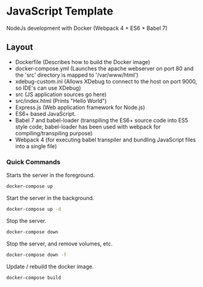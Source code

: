 
# JavaScript Template

NodeJs development with Docker (Webpack 4 + ES6 + Babel 7)

## Layout

* Dockerfile (Describes how to build the Docker image)
* docker-compose.yml (Launches the apache webserver on port 80 and the 'src' directory is mapped to '/var/www/html')
* xdebug-custom.ini (Allows XDebug to connect to the host on port 9000, so IDE's can use XDebug)
* src (JS application sources go here)
* src/index.html (Prints "Hello World")
* Express.js (Web application framework for Node.js)
* ES6+ based JavaScript.
* Babel 7 and babel-loader (transpiling the ES6+ source code into ES5 style code; babel-loader has been used with webpack for compiling/transpiling purpose)
* Webpack 4 (for executing babel transpiler and bundling JavaScript  files into a single file)

### Quick Commands

Starts the server in the foreground.

```bash
docker-compose up
```

Start the server in the background.
```bash
docker-compose up -d
```

Stop the server.
```bash
docker-compose down
```

Stop the server, and remove volumes, etc.
```bash
docker-compose down -f
```

Update / rebuild the docker image.

```bash
docker-compose build
```
